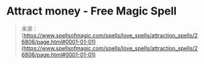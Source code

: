 <!--yml
category: 未分类
date: 2024-06-12 19:15:19
-->

# Attract money - Free Magic Spell

> 来源：[https://www.spellsofmagic.com/spells/love_spells/attraction_spells/26806/page.html#0001-01-01](https://www.spellsofmagic.com/spells/love_spells/attraction_spells/26806/page.html#0001-01-01)